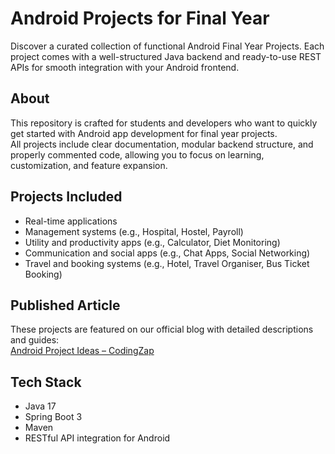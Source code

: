 # Android Projects for Final Year

Discover a curated collection of functional Android Final Year Projects. Each project comes with a well-structured Java backend and ready-to-use REST APIs for smooth integration with your Android frontend.

## About
This repository is crafted for students and developers who want to quickly get started with Android app development for final year projects.  
All projects include clear documentation, modular backend structure, and properly commented code, allowing you to focus on learning, customization, and feature expansion.

## Projects Included
- Real-time applications  
- Management systems (e.g., Hospital, Hostel, Payroll)  
- Utility and productivity apps (e.g., Calculator, Diet Monitoring)  
- Communication and social apps (e.g., Chat Apps, Social Networking)  
- Travel and booking systems (e.g., Hotel, Travel Organiser, Bus Ticket Booking)  

## Published Article
These projects are featured on our official blog with detailed descriptions and guides:  
[Android Project Ideas – CodingZap](https://codingzap.com/android-app-ideas-android-project-ideas/)

## Tech Stack
- Java 17  
- Spring Boot 3  
- Maven  
- RESTful API integration for Android

